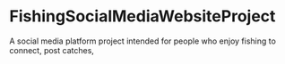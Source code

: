 # FishingSocialMediaWebsiteProject
A social media platform project intended for people who enjoy fishing to connect, post catches, 

